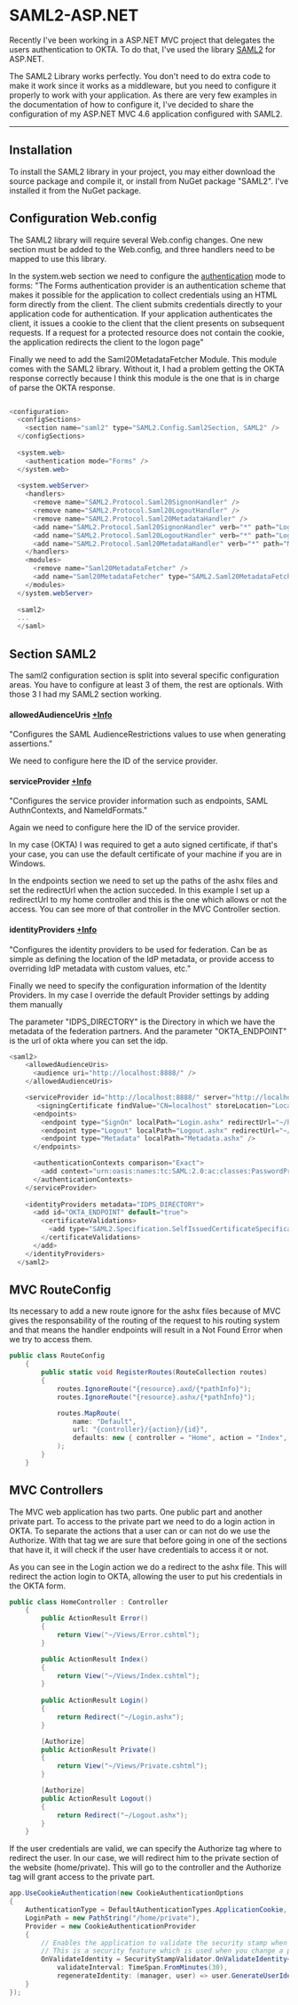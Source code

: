 SAML2-ASP.NET
==============

Recently I've been working in a ASP.NET MVC project that delegates the users authentication to OKTA. To do that, I've used the library [SAML2](https://saml2.codeplex.com/) for ASP.NET.

The SAML2 Library works perfectly. You don't need to do extra code to make it work since it works as a middleware, but you need to configure it properly to work with your application. As there are very few examples in the documentation of how to configure it, I've decided to share the configuration of my ASP.NET MVC 4.6 application configured with SAML2.

---

## Installation

To install the SAML2 library in your project, you may either download the source package and compile it, or install from NuGet package "SAML2".
I've installed it from the NuGet package.

## Configuration Web.config

The SAML2 library will require several Web.config changes. One new section must be added to the Web.config, and three handlers need to be mapped to use this library.

In the system.web section we need to configure the [authentication](https://msdn.microsoft.com/en-us//library/aa291347(v=vs.71).aspx) mode to forms: 
"The Forms authentication provider is an authentication scheme that makes it possible for the application to collect credentials using an HTML form directly from the client. The client submits credentials directly to your application code for authentication. If your application authenticates the client, it issues a cookie to the client that the client presents on subsequent requests. If a request for a protected resource does not contain the cookie, the application redirects the client to the logon page"

Finally we need to add the Saml20MetadataFetcher Module. This module comes with the SAML2 library. Without it, I had a problem getting the OKTA response correctly because I think this module is the one that is in charge of parse the OKTA response.

```csharp

<configuration>
  <configSections>
    <section name="saml2" type="SAML2.Config.Saml2Section, SAML2" />
  </configSections>
  
  <system.web>
    <authentication mode="Forms" />
  </system.web>
  
  <system.webServer>
    <handlers>
      <remove name="SAML2.Protocol.Saml20SignonHandler" />
      <remove name="SAML2.Protocol.Saml20LogoutHandler" />
      <remove name="SAML2.Protocol.Saml20MetadataHandler" />
      <add name="SAML2.Protocol.Saml20SignonHandler" verb="*" path="Login.ashx" type="SAML2.Protocol.Saml20SignonHandler, SAML2" />
      <add name="SAML2.Protocol.Saml20LogoutHandler" verb="*" path="Logout.ashx" type="SAML2.Protocol.Saml20LogoutHandler, SAML2" />
      <add name="SAML2.Protocol.Saml20MetadataHandler" verb="*" path="Metadata.ashx" type="SAML2.Protocol.Saml20MetadataHandler, SAML2" />
    </handlers>
    <modules>
      <remove name="Saml20MetadataFetcher" />
      <add name="Saml20MetadataFetcher" type="SAML2.Saml20MetadataFetcherModule" preCondition="managedHandler" />
    </modules>
  </system.webServer>
  
  <saml2>
  ...
  </saml>

```

## Section SAML2

The saml2 configuration section is split into several specific configuration areas. You have to configure at least 3 of them, the rest are optionals. With those 3 I had my SAML2 section working.

#### allowedAudienceUris [+Info](https://saml2.codeplex.com/wikipage?title=AllowedAudienceUris%20Element&referringTitle=Documentation)
"Configures the SAML AudienceRestrictions values to use when generating assertions."

We need to configure here the ID of the service provider.

#### serviceProvider [+Info](https://saml2.codeplex.com/wikipage?title=ServiceProvider%20Element&referringTitle=Documentation)
"Configures the service provider information such as endpoints, SAML AuthnContexts, and NameIdFormats."

Again we need to configure here the ID of the service provider.

In my case (OKTA) I was required to get a auto signed certificate, if that's your case, you can use the default certificate of your machine if you are in Windows.

In the endpoints section we need to set up the paths of the ashx files and set the redirectUrl when the action succeded. In this example I set up a redirectUrl to my home controller and this is the one which allows or not the access. You can see more of that controller in the MVC Controller section.

#### identityProviders [+Info](https://saml2.codeplex.com/wikipage?title=IdentityProviders%20Element&referringTitle=Documentation)
"Configures the identity providers to be used for federation. Can be as simple as defining the location of the IdP metadata, or provide access to overriding IdP metadata with custom values, etc."

Finally we need to specify the configuration information of the Identity Providers. In my case I override the default Provider settings by adding them manually

The parameter "IDPS_DIRECTORY" is the Directory in which we have the metadata of the federation partners.
And the parameter "OKTA_ENDPOINT" is the url of okta where you can set the idp.

```csharp
<saml2>
    <allowedAudienceUris>
      <audience uri="http://localhost:8888/" />
    </allowedAudienceUris>

    <serviceProvider id="http://localhost:8888/" server="http://localhost:8888/">
       <signingCertificate findValue="CN=localhost" storeLocation="LocalMachine" storeName="My" x509FindType="FindBySubjectDistinguishedName" />
      <endpoints>
        <endpoint type="SignOn" localPath="Login.ashx" redirectUrl="~/home/private" />
        <endpoint type="Logout" localPath="Logout.ashx" redirectUrl="~/home/index" />
        <endpoint type="Metadata" localPath="Metadata.ashx" />
      </endpoints>

      <authenticationContexts comparison="Exact">
        <add context="urn:oasis:names:tc:SAML:2.0:ac:classes:PasswordProtectedTransport" referenceType="AuthnContextClassRef" />
      </authenticationContexts>
    </serviceProvider>
    
    <identityProviders metadata="IDPS_DIRECTORY">
      <add id="OKTA_ENDPOINT" default="true">
        <certificateValidations>
          <add type="SAML2.Specification.SelfIssuedCertificateSpecification, SAML2" />
        </certificateValidations>
      </add>
    </identityProviders>
  </saml2>
```

## MVC RouteConfig

Its necessary to add a new route ignore for the ashx files because of MVC gives the responsability of the routing of the request to his routing system and that means the handler endpoints will result in a Not Found Error when we try to access them.

```csharp
public class RouteConfig
    {
        public static void RegisterRoutes(RouteCollection routes)
        {
            routes.IgnoreRoute("{resource}.axd/{*pathInfo}");
            routes.IgnoreRoute("{resource}.ashx/{*pathInfo}");

            routes.MapRoute(
                name: "Default",
                url: "{controller}/{action}/{id}",
                defaults: new { controller = "Home", action = "Index", id = "" }
            );
        }
    }
```

## MVC Controllers

The MVC web application has two parts. One public part and another private part. To access to the private part we need to do a login action in OKTA. To separate the actions that a user can or can not do we use the Authorize. With that tag we are sure that before going in one of the sections that have it, it will check if the user have credentials to access it or not.

As you can see in the Login action we do a redirect to the ashx file. This will redirect the action login to OKTA, allowing the user to put his credentials in the OKTA form.

```csharp
public class HomeController : Controller
    {
        public ActionResult Error()
        {
            return View("~/Views/Error.cshtml");
        }

        public ActionResult Index()
        {
            return View("~/Views/Index.cshtml");
        }
   
        public ActionResult Login()
        {
            return Redirect("~/Login.ashx");
        }

        [Authorize]
        public ActionResult Private()
        {
            return View("~/Views/Private.cshtml");
        }

        [Authorize]
        public ActionResult Logout()
        {
            return Redirect("~/Logout.ashx");
        }
    }
```
If the user credentials are valid, we can specify the Authorize tag where to redirect the user. In our case, we will redirect him to the private section of the website (home/private). This will go to the controller and the Authorize tag will grant access to the private part.

```csharp
app.UseCookieAuthentication(new CookieAuthenticationOptions
{
    AuthenticationType = DefaultAuthenticationTypes.ApplicationCookie,
    LoginPath = new PathString("/home/private"),
    Provider = new CookieAuthenticationProvider
    {
        // Enables the application to validate the security stamp when the user logs in.
        // This is a security feature which is used when you change a password or add an external login to your account.  
        OnValidateIdentity = SecurityStampValidator.OnValidateIdentity<ApplicationUserManager, ApplicationUser>(
            validateInterval: TimeSpan.FromMinutes(30),
            regenerateIdentity: (manager, user) => user.GenerateUserIdentityAsync(manager))
    }
});
```

